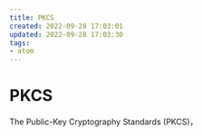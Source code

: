 ```yaml
---
title: PKCS
created: 2022-09-28 17:03:01
updated: 2022-09-28 17:03:30
tags: 
- atom
---
```


# PKCS

The Public-Key Cryptography Standards (PKCS)，
